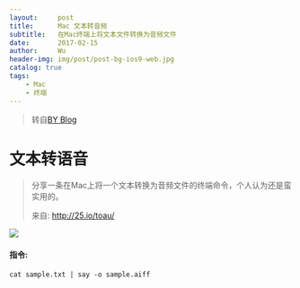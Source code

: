 ```yaml
---
layout:     post
title:      Mac 文本转音频
subtitle:   在Mac终端上将文本文件转换为音频文件
date:       2017-02-15
author:     Wu
header-img: img/post/post-bg-ios9-web.jpg
catalog: true
tags:
    - Mac
    - 终端
---
```


>转自[BY Blog](http://qiubaiying.top/2017/02/15/Mac-%E6%96%87%E6%9C%AC%E8%BD%AC%E9%9F%B3%E9%A2%91/)

# 文本转语音

>分享一条在Mac上将一个文本转换为音频文件的终端命令，个人认为还是蛮实用的。
>
>来自: <http://25.io/toau/>

![](https://ww2.sinaimg.cn/large/006tNbRwgy1fcqwv0i9ovj30du04p74y.jpg)

#### 指令:

	cat sample.txt | say -o sample.aiff
	
